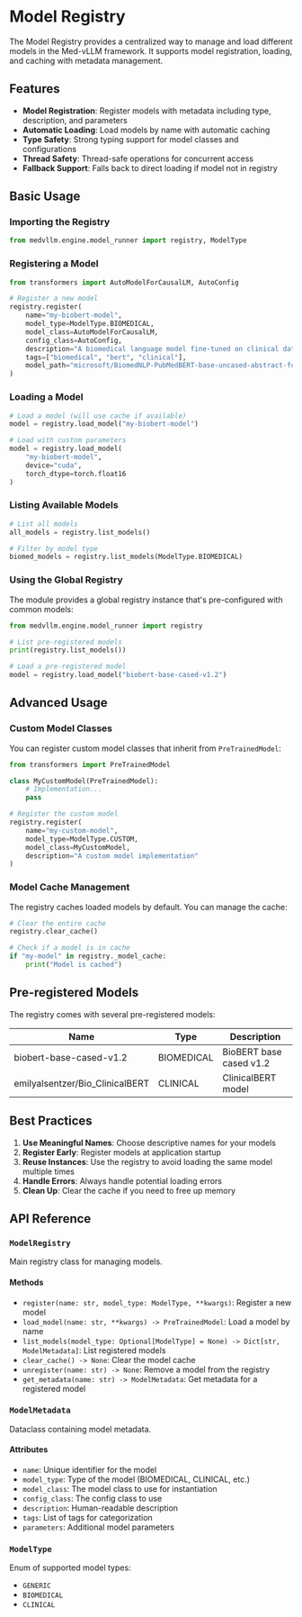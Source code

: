 # Model Registry

The Model Registry provides a centralized way to manage and load different models in the Med-vLLM framework. It supports model registration, loading, and caching with metadata management.

## Features

- **Model Registration**: Register models with metadata including type, description, and parameters
- **Automatic Loading**: Load models by name with automatic caching
- **Type Safety**: Strong typing support for model classes and configurations
- **Thread Safety**: Thread-safe operations for concurrent access
- **Fallback Support**: Falls back to direct loading if model not in registry

## Basic Usage

### Importing the Registry

```python
from medvllm.engine.model_runner import registry, ModelType
```

### Registering a Model

```python
from transformers import AutoModelForCausalLM, AutoConfig

# Register a new model
registry.register(
    name="my-biobert-model",
    model_type=ModelType.BIOMEDICAL,
    model_class=AutoModelForCausalLM,
    config_class=AutoConfig,
    description="A biomedical language model fine-tuned on clinical data",
    tags=["biomedical", "bert", "clinical"],
    model_path="microsoft/BiomedNLP-PubMedBERT-base-uncased-abstract-fulltext"
)
```

### Loading a Model

```python
# Load a model (will use cache if available)
model = registry.load_model("my-biobert-model")

# Load with custom parameters
model = registry.load_model(
    "my-biobert-model",
    device="cuda",
    torch_dtype=torch.float16
)
```

### Listing Available Models

```python
# List all models
all_models = registry.list_models()

# Filter by model type
biomed_models = registry.list_models(ModelType.BIOMEDICAL)
```

### Using the Global Registry

The module provides a global registry instance that's pre-configured with common models:

```python
from medvllm.engine.model_runner import registry

# List pre-registered models
print(registry.list_models())

# Load a pre-registered model
model = registry.load_model("biobert-base-cased-v1.2")
```

## Advanced Usage

### Custom Model Classes

You can register custom model classes that inherit from `PreTrainedModel`:

```python
from transformers import PreTrainedModel

class MyCustomModel(PreTrainedModel):
    # Implementation...
    pass

# Register the custom model
registry.register(
    name="my-custom-model",
    model_type=ModelType.CUSTOM,
    model_class=MyCustomModel,
    description="A custom model implementation"
)
```

### Model Cache Management

The registry caches loaded models by default. You can manage the cache:

```python
# Clear the entire cache
registry.clear_cache()

# Check if a model is in cache
if "my-model" in registry._model_cache:
    print("Model is cached")
```

## Pre-registered Models

The registry comes with several pre-registered models:

| Name | Type | Description |
|------|------|-------------|
| biobert-base-cased-v1.2 | BIOMEDICAL | BioBERT base cased v1.2 |
| emilyalsentzer/Bio_ClinicalBERT | CLINICAL | ClinicalBERT model |

## Best Practices

1. **Use Meaningful Names**: Choose descriptive names for your models
2. **Register Early**: Register models at application startup
3. **Reuse Instances**: Use the registry to avoid loading the same model multiple times
4. **Handle Errors**: Always handle potential loading errors
5. **Clean Up**: Clear the cache if you need to free up memory

## API Reference

### `ModelRegistry`

Main registry class for managing models.

#### Methods

- `register(name: str, model_type: ModelType, **kwargs)`: Register a new model
- `load_model(name: str, **kwargs) -> PreTrainedModel`: Load a model by name
- `list_models(model_type: Optional[ModelType] = None) -> Dict[str, ModelMetadata]`: List registered models
- `clear_cache() -> None`: Clear the model cache
- `unregister(name: str) -> None`: Remove a model from the registry
- `get_metadata(name: str) -> ModelMetadata`: Get metadata for a registered model

### `ModelMetadata`

Dataclass containing model metadata.

#### Attributes

- `name`: Unique identifier for the model
- `model_type`: Type of the model (BIOMEDICAL, CLINICAL, etc.)
- `model_class`: The model class to use for instantiation
- `config_class`: The config class to use
- `description`: Human-readable description
- `tags`: List of tags for categorization
- `parameters`: Additional model parameters

### `ModelType`

Enum of supported model types:
- `GENERIC`
- `BIOMEDICAL`
- `CLINICAL`
